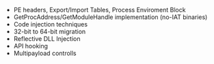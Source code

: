 - PE headers, Export/Import Tables, Process Enviroment Block
- GetProcAddress/GetModuleHandle implementation (no-IAT binaries)
- Code injection techniques
- 32-bit to 64-bit migration
- Reflective DLL Injection
- API hooking
- Multipayload controlls